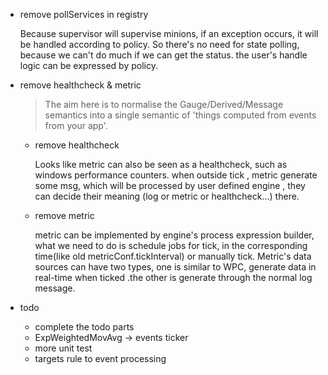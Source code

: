 - remove pollServices in registry

  Because supervisor will supervise minions, if an exception occurs, it will be handled according to policy. So there's no need for state polling, because we can't do much if we can get the status. the user's handle logic can be expressed by policy. 

- remove healthcheck & metric

  >  The aim here is to normalise the Gauge/Derived/Message semantics into a single semantic of 'things computed from events from your app'.

  - remove healthcheck 

    Looks like metric can also be seen as a healthcheck, such as windows performance counters. when outside tick , metric generate some msg, which will be processed by user defined engine , they can decide their meaning (log or metric or healthcheck...) there.

  - remove metric 
    
    metric can be implemented by engine's process expression builder, what we need to do is schedule jobs for tick, in the corresponding time(like old metricConf.tickInterval) or manually tick. Metric's data sources can have two types, one is similar to WPC, generate data in real-time when ticked .the other is generate through the normal log message.


- todo 

  - complete the todo parts
  - ExpWeightedMovAvg -> events ticker
  - more unit test
  - targets rule to event processing